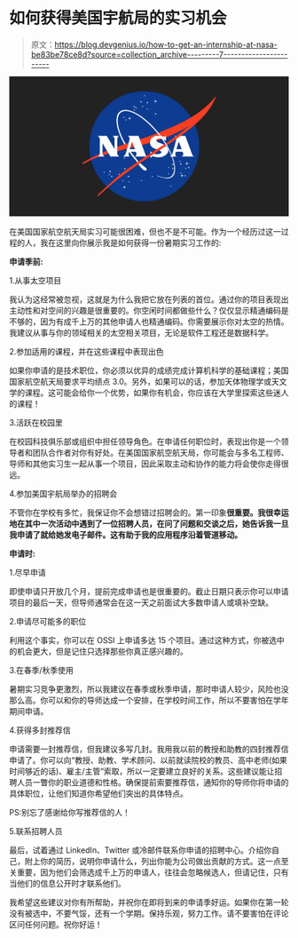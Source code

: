 # 如何获得美国宇航局的实习机会

> 原文：<https://blog.devgenius.io/how-to-get-an-internship-at-nasa-be83be78ce8d?source=collection_archive---------7----------------------->

![](img/030027b51f9501fd0fbf4007e3632318.png)

在美国国家航空航天局实习可能很困难，但也不是不可能。作为一个经历过这一过程的人，我在这里向你展示我是如何获得一份暑期实习工作的:

**申请季前:**

1.从事太空项目

我认为这经常被忽视，这就是为什么我把它放在列表的首位。通过你的项目表现出主动性和对空间的兴趣是很重要的。你空闲时间都做些什么？仅仅显示精通编码是不够的，因为有成千上万的其他申请人也精通编码。你需要展示你对太空的热情。我建议从事与你的领域相关的太空相关项目，无论是软件工程还是数据科学。

2.参加适用的课程，并在这些课程中表现出色

如果你申请的是技术职位，你必须以优异的成绩完成计算机科学的基础课程；美国国家航空航天局要求平均绩点 3.0。另外，如果可以的话，参加天体物理学或天文学的课程。这可能会给你一个优势，如果你有机会，你应该在大学里探索这些迷人的课程！

3.活跃在校园里

在校园科技俱乐部或组织中担任领导角色。在申请任何职位时，表现出你是一个领导者和团队合作者对你有好处。在美国国家航空航天局，你可能会与多名工程师、导师和其他实习生一起从事一个项目，因此采取主动和协作的能力将会使你走得很远。

4.参加美国宇航局举办的招聘会

不管你在学校有多忙，我保证你不会想错过招聘会的。第一印象**很重要。我很幸运地在其中一次活动中遇到了一位招聘人员，在问了问题和交谈之后，她告诉我一旦我申请了就给她发电子邮件。这有助于我的应用程序沿着管道移动。**

**申请时:**

1.尽早申请

即使申请只开放几个月，提前完成申请也是很重要的。截止日期只表示你可以申请项目的最后一天，但导师通常会在这一天之前面试大多数申请人或填补空缺。

2.申请尽可能多的职位

利用这个事实，你可以在 OSSI 上申请多达 15 个项目。通过这种方式，你被选中的机会更大，但是记住只选择那些你真正感兴趣的。

3.在春季/秋季使用

暑期实习竞争更激烈，所以我建议在春季或秋季申请，那时申请人较少，风险也没那么高。你可以和你的导师达成一个安排，在学校时间工作，所以不要害怕在学年期间申请。

4.获得多封推荐信

申请需要一封推荐信，但我建议多写几封。我用我以前的教授和助教的四封推荐信申请了。你可以向“教授、助教、学术顾问、以前就读院校的教员、高中老师(如果时间够近的话)、雇主/主管”索取，所以一定要建立良好的关系。这些建议能让招聘人员一瞥你的职业道德和性格。确保提前索要推荐信，通知你的导师你将申请的具体职位，让他们知道你希望他们突出的具体特点。

PS:别忘了感谢给你写推荐信的人！

5.联系招聘人员

最后，试着通过 LinkedIn、Twitter 或冷邮件联系你申请的招聘中心。介绍你自己，附上你的简历，说明你申请什么，列出你能为公司做出贡献的方式。这一点至关重要，因为他们会筛选成千上万的申请人，往往会忽略候选人，但请记住，只有当他们的信息公开时才联系他们。

我希望这些建议对你有所帮助，并祝你在即将到来的申请季好运。如果你在第一轮没有被选中，不要气馁，还有一个学期。保持乐观，努力工作。请不要害怕在评论区问任何问题。祝你好运！